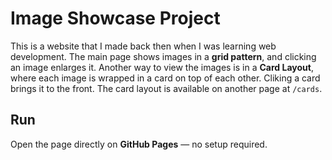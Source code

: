 # Image Showcase Project

This is a website that I made back then when I was learning web development.
The main page shows images in a **grid pattern**, and clicking an image enlarges it.
Another way to view the images is in a **Card Layout**, where each image is wrapped in a card on top of each other. Cliking a card brings it to the front.
The card layout is available on another page at `/cards`.

## Run  
Open the page directly on **GitHub Pages** — no setup required. 

